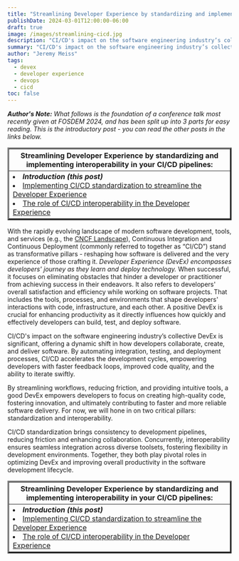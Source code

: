 ```yaml
---
title: "Streamlining Developer Experience by standardizing and implementing interoperability in your CI/CD pipelines (Part 1 of 3)"
publishDate: 2024-03-01T12:00:00-06:00
draft: true
image: /images/streamlining-cicd.jpg
description: "CI/CD's impact on the software engineering industry’s collective DevEx is profound, offering a dynamic shift in how developers collaborate, create, and deliver software. By automating integration, testing, and deployment processes, CI/CD accelerates the development cycles, empowering developers with faster feedback loops, improved code quality, and the ability to iterate swiftly. Standardization and interoperability are key factors in achieving good DevEx."
summary: "CI/CD's impact on the software engineering industry’s collective DevEx is profound, offering a dynamic shift in how developers collaborate, create, and deliver software. By automating integration, testing, and deployment processes, CI/CD accelerates the development cycles, empowering developers with faster feedback loops, improved code quality, and the ability to iterate swiftly. Standardization and interoperability are key factors in achieving good DevEx."
author: "Jeremy Meiss"
tags:
  - devex
  - developer experience
  - devops
  - cicd
toc: false
---
```


_**Author's Note:** What follows is the foundation of a conference talk most recently given at FOSDEM 2024, and has been split up into 3 parts for easy reading. This is the introductory post - you can read the other posts in the links below._ 

<table width="50%" border="3">
    <tr>
        <th>Streamlining Developer Experience by standardizing and implementing interoperability in your CI/CD pipelines:</th>
    </tr>
    <tr>
        <td>
            <li><strong><em>Introduction (this post)</em></strong></li>
            <li><a href="/posts/implementing-cicd-standardization-devex">Implementing CI/CD standardization to streamline the Developer Experience</a></li>
            <li><a href="/posts/cicd-interoperability-role-devex">The role of CI/CD interoperability in the Developer Experience</a></li>
        </td>
    </tr>
</table>


With the rapidly evolving landscape of modern software development, tools, and services (e.g., the [CNCF Landscape](https://landscape.cncf.io/)), Continuous Integration and Continuous Deployment (commonly referred to together as “CI/CD”) stand as transformative pillars - reshaping how software is delivered and the very experience of those crafting it. *Developer Experience (DevEx) encompasses developers' journey as they learn and deploy technology.* When successful, it focuses on eliminating obstacles that hinder a developer or practitioner from achieving success in their endeavors. It also refers to developers' overall satisfaction and efficiency while working on software projects. That includes the tools, processes, and environments that shape developers' interactions with code, infrastructure, and each other. A positive DevEx is crucial for enhancing productivity as it directly influences how quickly and effectively developers can build, test, and deploy software. 

CI/CD's impact on the software engineering industry’s collective DevEx is significant, offering a dynamic shift in how developers collaborate, create, and deliver software. By automating integration, testing, and deployment processes, CI/CD accelerates the development cycles, empowering developers with faster feedback loops, improved code quality, and the ability to iterate swiftly. 

By streamlining workflows, reducing friction, and providing intuitive tools, a good DevEx empowers developers to focus on creating high-quality code, fostering innovation, and ultimately contributing to faster and more reliable software delivery. For now, we will hone in on two critical pillars: standardization and interoperability. 

CI/CD standardization brings consistency to development pipelines, reducing friction and enhancing collaboration. Concurrently, interoperability ensures seamless integration across diverse toolsets, fostering flexibility in development environments. Together, they both play pivotal roles in optimizing DevEx and improving overall productivity in the software development lifecycle.

<table width="50%" border="3">
    <tr>
        <th>Streamlining Developer Experience by standardizing and implementing interoperability in your CI/CD pipelines:</th>
    </tr>
    <tr>
        <td>
            <li><strong><em>Introduction (this post)</em></strong></li>
            <li><a href="/posts/implementing-cicd-standardization-devex">Implementing CI/CD standardization to streamline the Developer Experience</a></li>
            <li><a href="/posts/cicd-interoperability-role-devex">The role of CI/CD interoperability in the Developer Experience</a></li>
        </td>
    </tr>
</table>

